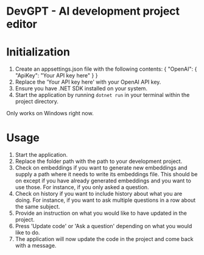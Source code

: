 # DevGPT - AI development project editor

# Initialization

1. Create an appsettings.json file with the following contents:
{
  "OpenAI": {
    "ApiKey": "Your API key here"
  }
}
2. Replace the 'Your API key here' with your OpenAI API key.
3. Ensure you have .NET SDK installed on your system.
4. Start the application by running `dotnet run` in your terminal within the project directory.

Only works on Windows right now.

# Usage

1. Start the application.
2. Replace the folder path with the path to your development project.
3. Check on embeddings if you want to generate new embeddings and supply a path where it needs to write its embeddings file. This should be on except if you have already generated embeddings and you want to use those. For instance, if you only asked a question.
4. Check on history if you want to include history about what you are doing. For instance, if you want to ask multiple questions in a row about the same subject.
5. Provide an instruction on what you would like to have updated in the project.
6. Press 'Update code' or 'Ask a question' depending on what you would like to do.
7. The application will now update the code in the project and come back with a message.